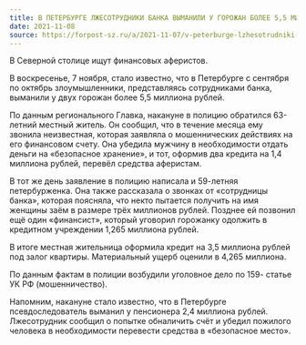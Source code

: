 ```yaml
---
title: В ПЕТЕРБУРГЕ ЛЖЕСОТРУДНИКИ БАНКА ВЫМАНИЛИ У ГОРОЖАН БОЛЕЕ 5,5 МИЛЛИОНА РУБЛЕЙ
date: 2021-11-08
source: https://forpost-sz.ru/a/2021-11-07/v-peterburge-lzhesotrudniki-banka-vymanili-u-gorozhan-bolee-55-milliona-rublej
---
```


В Северной столице ищут финансовых аферистов.

В воскресенье, 7 ноября, стало известно, что в Петербурге с сентября по октябрь злоумышленники, представляясь сотрудниками банка, выманили у двух горожан более 5,5 миллиона рублей.

По данным регионального Главка, накануне в полицию обратился 63-летний местный житель. Он сообщил, что в течение месяца ему звонила неизвестная, которая заявляла о мошеннических действиях на его финансовом счету. Она убедила мужчину в необходимости отдать деньги на «безопасное хранение», и тот, оформив два кредита на 1,4 миллиона рублей, перевёл средства аферистам.

В тот же день заявление в полицию написала и 59-летняя петербурженка. Она также рассказала о звонках от «сотрудницы банка», которая поясняла, что некто пытается получить на имя женщины заём в размере трёх миллионов рублей. Позднее ей позвонил ещё один «финансист», который уговорил горожанку одолжить в кредитном учреждении 1,265 миллиона рублей.

В итоге местная жительница оформила кредит на 3,5 миллиона рублей под залог квартиры. Материальный ущерб оценили в 4,265 миллиона.

По данным фактам в полиции возбудили уголовное дело по 159- статье УК РФ (мошенничество).

Напомним, накануне стало известно, что в Петербурге псевдоследователь выманил у пенсионера 2,4 миллиона рублей. Лжесотрудник сообщил о попытке обналичить счёт и убедил пожилого человека в необходимости перевести средства в «безопасное место».
